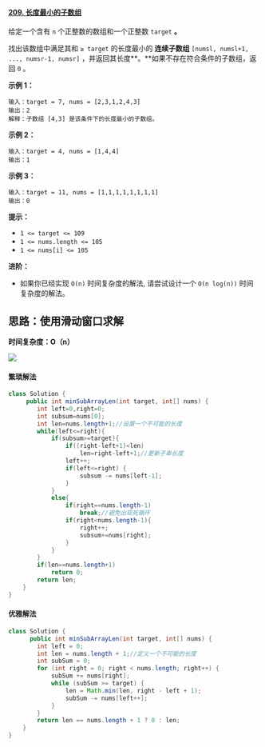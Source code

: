 #### [209. 长度最小的子数组](https://leetcode-cn.com/problems/minimum-size-subarray-sum/)



给定一个含有 `n` 个正整数的数组和一个正整数 `target` **。**

找出该数组中满足其和 `≥ target` 的长度最小的 **连续子数组** `[numsl, numsl+1, ..., numsr-1, numsr]` ，并返回其长度**。**如果不存在符合条件的子数组，返回 `0` 。

 

**示例 1：**

```
输入：target = 7, nums = [2,3,1,2,4,3]
输出：2
解释：子数组 [4,3] 是该条件下的长度最小的子数组。
```

**示例 2：**

```
输入：target = 4, nums = [1,4,4]
输出：1
```

**示例 3：**

```
输入：target = 11, nums = [1,1,1,1,1,1,1,1]
输出：0
```

 

**提示：**

- `1 <= target <= 109`
- `1 <= nums.length <= 105`
- `1 <= nums[i] <= 105`

 

**进阶：**

- 如果你已经实现 `O(n)` 时间复杂度的解法, 请尝试设计一个 `O(n log(n))` 时间复杂度的解法。

## 思路：使用滑动窗口求解

**时间复杂度：O（n）**

![](https://img-blog.csdnimg.cn/20210312160441942.png)

#### 繁琐解法

```java
class Solution {
     public int minSubArrayLen(int target, int[] nums) {
        int left=0,right=0;
        int subsum=nums[0];
        int len=nums.length+1;//设置一个不可能的长度
        while(left<=right){
            if(subsum>=target){
                if((right-left+1)<len)
                    len=right-left+1;//更新子串长度
                left++;
                if(left<=right) {
                    subsum -= nums[left-1];
                }
            }
            else{
                if(right==nums.length-1)
                    break;//避免出现死循环
                if(right<nums.length-1){
                    right++;
                    subsum+=nums[right];
                }
            }
        }
        if(len==nums.length+1)
            return 0;
        return len;
    }
}
```

#### 优雅解法 

```java
class Solution {
      public int minSubArrayLen(int target, int[] nums) {
        int left = 0;
        int len = nums.length + 1;//定义一个不可能的长度
        int subSum = 0;
        for (int right = 0; right < nums.length; right++) {
            subSum += nums[right];
            while (subSum >= target) {
                len = Math.min(len, right - left + 1);
                subSum -= nums[left++];
            }
        }
        return len == nums.length + 1 ? 0 : len;
    }
}
```

